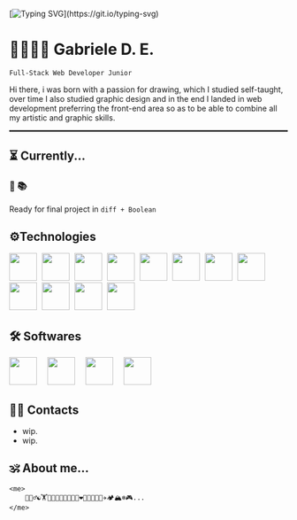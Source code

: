 [![Typing SVG](https://readme-typing-svg.demolab.com?font=Fira+Code&weight=500&size=25&duration=3000&pause=1500&color=966FF7&vCenter=true&random=false&width=435&lines=Code+and+Art+in+the+some+way%2C;with+passion.)](https://git.io/typing-svg)

# 🎨👨🏻‍💻 Gabriele D. E.

`Full-Stack Web Developer Junior`

<p> Hi there, i was born with a passion for drawing, which I studied self-taught, over time I also studied graphic design and in the end I landed in web development preferring the front-end area so as to be able to combine all my artistic and graphic skills. </p>

<hr style="height:3px;border:none;color:#333;background-color:#333;">

## ⏳ Currently...

### 🎯 📚
Ready for final project in ```diff + Boolean ```
## ⚙️Technologies

<span>
<img style="width:50px;margin-right:5px;" src="https://cdn.jsdelivr.net/gh/devicons/devicon/icons/html5/html5-plain-wordmark.svg" />
</span>
<span>
<img style="width:50px;margin-right:5px;" src="https://cdn.jsdelivr.net/gh/devicons/devicon/icons/css3/css3-plain-wordmark.svg" />
</span>
<span>
<img style="width:50px;margin-right:5px;" src="https://cdn.jsdelivr.net/gh/devicons/devicon/icons/javascript/javascript-original.svg" />
</span>
<span>
<a href="https://getbootstrap.com/" style="text-decoration:none">
<img style="width:50px;margin-right:5px;" src="https://cdn.jsdelivr.net/gh/devicons/devicon/icons/bootstrap/bootstrap-plain-wordmark.svg" />
</a>
</span>
<span>
<a href="https://nodejs.org/en" style="text-decoration:none">
<img style="width:50px;margin-right:5px;" src="https://cdn.jsdelivr.net/gh/devicons/devicon/icons/nodejs/nodejs-plain.svg" />
</a>
</span>
<span>
<a href="https://vuejs.org/" style="text-decoration:none">
<img style="width:50px;margin-right:5px;" src="https://cdn.jsdelivr.net/gh/devicons/devicon/icons/vuejs/vuejs-original.svg" />
</a>
</span>
<span>
<a href="https://vitejs.dev/" style="text-decoration:none">
<img style="width:50px;margin-right:5px;" src=https://www.svgrepo.com/show/374167/vite.svg />
</a>
</span>
<span>
<a href="https://sass-lang.com/" style="text-decoration:none">
<img style="width:50px;margin-right:5px;" src="https://cdn.jsdelivr.net/gh/devicons/devicon/icons/sass/sass-original.svg" />
</a>
</span>
<span>
<a href="https://www.php.net/" style="text-decoration:none">
<img style="width:50px;margin-right:5px;" src="https://cdn.jsdelivr.net/gh/devicons/devicon/icons/php/php-plain.svg" />
</a>
</span>
<span>
<a href="https://git-scm.com/" style="text-decoration:none">
<img style="width:50px;margin-right:5px;" src="https://cdn.jsdelivr.net/gh/devicons/devicon/icons/git/git-original.svg" />
</a>
</span>
<span>
<a href="https://www.mysql.com/it/" style="text-decoration:none">
<img style="width:50px;margin-right:5px;" src="https://cdn.jsdelivr.net/gh/devicons/devicon/icons/mysql/mysql-original-wordmark.svg" />
</a>
</span>
<span>
<a href="https://laravel.com/" style="text-decoration:none">
<img style="width:50px;margin-right:5px;" src="https://cdn.jsdelivr.net/gh/devicons/devicon/icons/laravel/laravel-plain-wordmark.svg" />
</a>
</span>

## 🛠️ Softwares

<span>
<a href="https://www.adobe.com/it/" style="text-decoration:none">
<img style="width:50px;margin-right:15px;" src="https://upload.wikimedia.org/wikipedia/commons/thumb/a/af/Adobe_Photoshop_CC_icon.svg/1051px-Adobe_Photoshop_CC_icon.svg.png" />
</a>
</span>
<span>
<a href="https://www.adobe.com/it/" style="text-decoration:none">
<img style="width:50px;margin-right:15px;" src="https://upload.wikimedia.org/wikipedia/commons/thumb/f/fb/Adobe_Illustrator_CC_icon.svg/2101px-Adobe_Illustrator_CC_icon.svg.png" />
</a>
</span>
<span>
<a href="https://www.adobe.com/it/" style="text-decoration:none">
<img style="width:50px;margin-right:15px;" src="https://upload.wikimedia.org/wikipedia/commons/thumb/c/c2/Adobe_XD_CC_icon.svg/1051px-Adobe_XD_CC_icon.svg.png"/>
</a>
</span>
<span>
<a href="https://www.adobe.com/it/" style="text-decoration:none">
<img style="width:50px;margin-right:15px;" src="https://upload.wikimedia.org/wikipedia/commons/thumb/4/48/Adobe_InDesign_CC_icon.svg/2101px-Adobe_InDesign_CC_icon.svg.png" />
</a>
</span>

## 🤙🏻 Contacts

- wip.
- wip.

## 🕉️ About me...

```
<me>
    🧘🏻‍♂️☯️🏋️👨‍💻👨‍🎨🍂🍀🌊🔥❤️👩🏼‍🤝‍👨🏻✈️🏕️🏔️❄️🎮...
</me>
```
